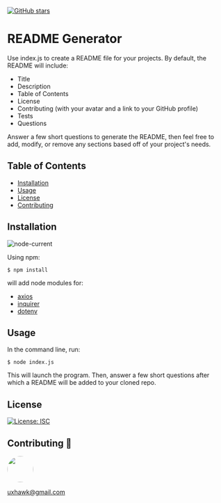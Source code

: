 [![GitHub stars](https://img.shields.io/github/stars/uxhawk/gw-hmwk-08-readme-gen.svg?style=social&label=Star&maxAge=2592000)](https://github.com/uxhawk/gw-hmwk-08-readme-gen/stargazers) 

# README Generator

Use index.js to create a README file for your projects. By default, the README will include: 
* Title
* Description
* Table of Contents
* License
* Contributing (with your avatar and a link to your GitHub profile)
* Tests
* Questions

Answer a few short questions to generate the README, then feel free to add, modify, or remove any sections based off of your project's needs.

## Table of Contents
* [Installation](#installation)
* [Usage](#usage)
* [License](#license)
* [Contributing](#contributing)

## Installation
![node-current](https://img.shields.io/node/v/inquirer?style=plastic)

Using npm:

`$ npm install`

will add node modules for:
* [axios](https://github.com/axios/axios)
* [inquirer](https://www.npmjs.com/package/inquirer) 
* [dotenv](https://github.com/motdotla/dotenv)

## Usage
In the command line, run:

`$ node index.js`

This will launch the program. Then, answer a few short questions after which a README will be added to your cloned repo. 

## License
[![License: ISC](https://img.shields.io/badge/License-ISC-blue.svg)](https://opensource.org/licenses/ISC)


## Contributing :pray: 

[<img src="https://avatars1.githubusercontent.com/u/16821657?v=4" width="60px" style="border-radius:30px">](https://github.com/uxhawk)

uxhawk@gmail.com
